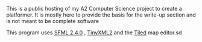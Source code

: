 This is a public hosting of my A2 Computer Science project to create a platformer.
It is mostly here to provide the basis for the write-up section and is not meant to be complete software

This program uses [SFML 2.4.0](http://www.sfml-dev.org/) , [TinyXML2](https://github.com/leethomason/tinyxml2) and the [Tiled](http://www.mapeditor.org/) map editor.sd

